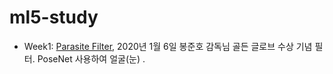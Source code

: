 # ml5-study

- Week1: [Parasite Filter](https://eunjs71.github.io/ml5.js-study/ParasiteFilter/), 2020년 1월 6일 봉준호 감독님 골든 글로브 수상 기념 필터. PoseNet 사용하여 얼굴(눈) .
